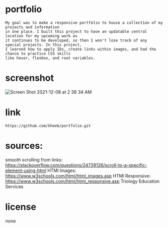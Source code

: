 # portfolio
    My goal was to make a responsive portfolio to house a collection of my projects and information
    in one place. I built this project to have an updatable central location for my upcoming work as
    it continues to be developed, so then I won't lose track of any special projects. In this project,
    I learned how to apply IDs, create links within images, and had the chance to practice CSS skills
    like hover, flexbox, and root variables.
# screenshot
   ![Screen Shot 2021-12-08 at 2 38 34 AM](https://user-images.githubusercontent.com/93744725/145731701-7daa5dff-d7cd-44ce-82fc-3dede7b54504.png)


# link
    https://github.com/kheeb/portfolio.git

# sources:
smooth scrolling from links:
    https://stackoverflow.com/questions/24739126/scroll-to-a-specific-element-using-html
HTMl Images:
    https://www.w3schools.com/html/html_images.asp
HTMl Responsive:
    https://www.w3schools.com/html/html_responsive.asp
Triology Education Services

# license
none

